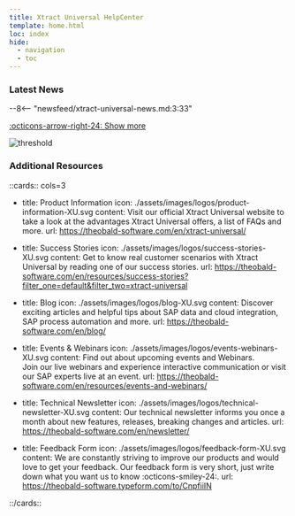 ```yaml
---
title: Xtract Universal HelpCenter
template: home.html
loc: index
hide:
  - navigation
  - toc
---
```


<!--
<div class="full-width-background"></div>
<div class="banner-text">
	<h1> &lt; Welcome to {{ productName }}! &gt; </h1>
	<p>Xtract Universal is a flexible SAP interface for databases, analytics, BI or cloud solutions. Learn how to use Xtract Universal by browsing our user documentation, knowledge base and more.</p>
</div>
-->

### Latest News


<div class="grid cards" markdown>

--8<-- "newsfeed/xtract-universal-news.md:3:33"

</div>

[:octicons-arrow-right-24: Show more](news.md)


![threshold](assets/images/logos/DataStream_XU.png)


### Additional Resources

::cards:: cols=3
  
- title: Product Information
  icon: ./assets/images/logos/product-information-XU.svg
  content: Visit our official Xtract Universal website to take a look at the advantages Xtract Universal offers, a list of FAQs and more.
  url: https://theobald-software.com/en/xtract-universal/
  
- title: Success Stories
  icon: ./assets/images/logos/success-stories-XU.svg
  content: Get to know real customer scenarios with Xtract Universal by reading one of our success stories.
  url: https://theobald-software.com/en/resources/success-stories?filter_one=default&filter_two=xtract-universal

- title: Blog
  icon: ./assets/images/logos/blog-XU.svg
  content: Discover exciting articles and helpful tips about SAP data and cloud integration, SAP process automation and more.
  url: https://theobald-software.com/en/blog/
  
- title: Events & Webinars
  icon: ./assets/images/logos/events-webinars-XU.svg
  content: Find out about upcoming events and Webinars. <br>Join our live webinars and experience interactive communication or visit our SAP experts live at an event. 
  url: https://theobald-software.com/en/resources/events-and-webinars/
  
- title: Technical Newsletter
  icon: ./assets/images/logos/technical-newsletter-XU.svg
  content: Our technical newsletter informs you once a month about new features, releases, breaking changes and articles.
  url: https://theobald-software.com/en/newsletter/

- title: Feedback Form
  icon: ./assets/images/logos/feedback-form-XU.svg
  content: We are constantly striving to improve our products and would love to get your feedback. Our feedback form is very short, just write down what you want us to know :octicons-smiley-24:.
  url: https://theobald-software.typeform.com/to/CnpfiiIN

::/cards::

<!---
test
-->